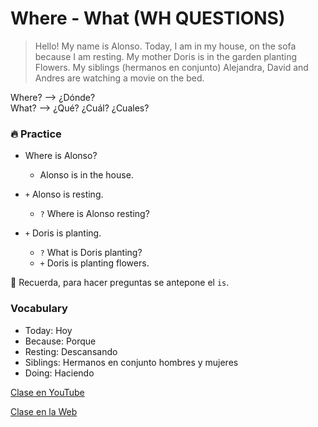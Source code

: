 # Where - What (WH QUESTIONS)

> Hello! My name is Alonso. Today, I am in my house, on the sofa because I am resting. My mother Doris is in the garden planting Flowers. My siblings (hermanos en conjunto) Alejandra, David and Andres are watching a movie on the bed.  

Where? --> ¿Dónde?   
What? --> ¿Qué? ¿Cuál? ¿Cuales?   

### 🔥 Practice

- Where is Alonso?
	- Alonso is in the house.

- `+` Alonso is resting.
	- `?` Where is Alonso resting?

- `+` Doris is planting.
	- `?` What is Doris planting?
	- `+` Doris is planting flowers.

📌 Recuerda, para hacer preguntas se antepone el `is`.

### Vocabulary

- Today: Hoy
- Because: Porque
- Resting: Descansando  
- Siblings: Hermanos en conjunto hombres y mujeres  
- Doing: Haciendo

[Clase en YouTube](https://www.youtube.com/watch?v=11DCciucXFs&list=PLgrNDDl9MxYmUmf19zPiljdg8FKIRmP78&index=5)

[Clase en la Web](https://www.pacho8a.com/ingl%C3%A9s/curso-ingl%C3%A9s-desde-cero/lecci%C3%B3n-5/)
